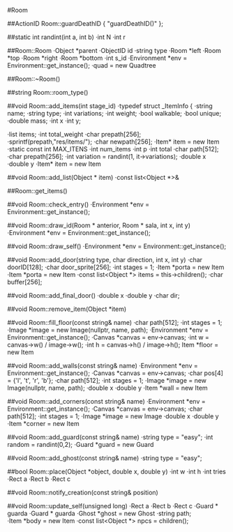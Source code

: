 #Room

##ActionID Room::guardDeathID { "guardDeathID()" };

##static int randint(int a, int b)
    ·int N
    ·int r

##Room::Room
    ·Object *parent
    ·ObjectID id
    ·string type
    ·Room *left
    ·Room *top
    ·Room *right
    ·Room *bottom
    ·int s_id
    ·Environment *env = Environment::get_instance();
    ·quad = new Quadtree

##Room::~Room()

##string Room::room_type()

##void Room::add_items(int stage_id)
·typedef struct _ItemInfo {
·string name;
·string type;
·int variations;
·int weight;
·bool walkable;
·bool unique;
·double mass;
·int x
·int y;

·list<ItemInfo> items;
·int total_weight
·char prepath[256];
·sprintf(prepath,"res/items/");
·char newpath[256];
·Item* item = new Item
·static const int MAX_ITENS
·int num_items
·int p
·int total
·char path[512];
·char prepath[256];
·int variation = randint(1, it->variations);
·double x
·double y
·Item* item = new Item

##void Room::add_list(Object  * item)
·const list<Object *>&

##Room::get_items()

##void Room::check_entry()
·Environment *env = Environment::get_instance();

##void Room::draw_id(Room * anterior, Room * sala, int x, int y)
·Environment *env = Environment::get_instance();

##void Room::draw_self()
·Environment *env = Environment::get_instance();

##void Room::add_door(string type, char direction, int x, int y)
·char doorID[128];
·char door_sprite[256];
·int stages = 1;
·Item *porta = new Item
·Item *porta = new Item
·const list<Object *> items = this->children();
·char buffer[256];

##void Room::add_final_door()
·double x
·double y
·char dir;

##void Room::remove_item(Object *item)

##void Room::fill_floor(const string& name)
·char path[512];
·int stages = 1;
·Image *image = new Image(nullptr, name, path);
·Environment *env = Environment::get_instance();
·Canvas *canvas = env->canvas;
·int w = canvas->w() / image->w();
·int h = canvas->h() / image->h();
Item *floor = new Item

##void Room::add_walls(const string& name)
·Environment *env = Environment::get_instance();
·Canvas *canvas = env->canvas;
·char pos[4] = {'l', 't', 'r', 'b'};
·char path[512];
·int stages = 1;
·Image *image = new Image(nullptr, name, path);
·double x
·double y
·Item *wall = new Item

##void Room::add_corners(const string& name)
·Environment *env = Environment::get_instance();
·Canvas *canvas = env->canvas;
·char path[512];
·int stages = 1;
·Image *image = new Image
·double x
·double y
·Item *corner = new Item

##void Room::add_guard(const string& name)
·string type = "easy";
·int random = randint(0,2);
·Guard *guard = new Guard

##void Room::add_ghost(const string& name)
·string type = "easy";


##bool Room::place(Object *object, double x, double y)
·int w
·int h
·int tries
·Rect a
·Rect b
·Rect c

##void Room::notify_creation(const string& position)

##void Room::update_self(unsigned long)
·Rect a
·Rect b
·Rect c
·Guard * guarda
·Guard * guarda
·Ghost *ghost = new Ghost
·string path;          
·Item *body = new Item
·const list<Object *> npcs = children();
